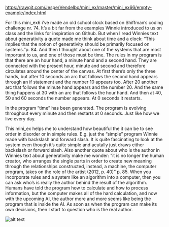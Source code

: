 https://rawgit.com/JesperVendelbo/mini_ex/master/mini_ex66/empty-example/index.html


For this mini_ex6 i’ve made an old school clock based on Shiffman’s coding challenge nr. 74. It’s a bit far from the examples Winnie introduced to us on class and the links for inspiration on Github. But when I read Winnies text about generativity a quote made me think about time and a clock: “This implies that the notion of generativity should be primarily focused on systems.”p. 84. And then I thought about one of the systems that are most important to us, and one of those must be time. 
The rules in my program is that there are an hour hand, a minute hand and a second hand. They are connected with the present hour, minute and second and therefore circulates around the center of the canvas. At first there’s only the three hands, but after 10 seconds an arc that follows the second hand appears through an if statement and the number 10 appears too. After 20 another arc  that follows the minute hand appears and the number 20. And the same thing happens at 30 with an arc that follows the hour hand. And then at 40, 50 and 60 seconds the number appears. At 0 seconds it restarts. 

In the program “time” has been generated. The program is evolving throughout every minute and then restarts at 0 seconds. Just like how we live every day. 

This mini_ex helps me to understand how beautiful the it can be to see order in disorder or in simple rules. E.g. just the “simple” program Winnie made with backslash and forward slash. It is quite fascinating to look at the system even though it’s quite simple and acutally just draws either backslash or forward slash. Also another quote about who is the author in Winnies text about generativity make me wonder: “it is no longer the human creator, who arranges the single parts in order to create new meaning through the relationships constructed, instead, a machine, the computer program, takes on the role of the artist (2012, p. 40)” p. 85. When you incorporate rules and a system like an algorithm into a computer, then you can ask who’s is really the author behind the result of the algorithm. Humans have told the program how to calculate and how to process information, but the computer makes all of the hard calculation, and now with the upcoming AI, the author more and more seems like being the program that is inside the AI. As soon as when the program can make its own decisions, then I start to question who is the real author. 

![alt text](https://github.com/JesperVendelbo/mini_ex/blob/master/mini_ex66/Sk%C3%A6rmbillede%202018-03-19%20kl.%2022.56.02.png)
